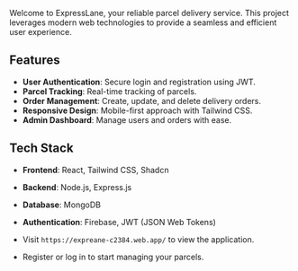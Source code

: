 
Welcome to ExpressLane, your reliable parcel delivery service. This project leverages modern web technologies to provide a seamless and efficient user experience.

## Features

- **User Authentication**: Secure login and registration using JWT.
- **Parcel Tracking**: Real-time tracking of parcels.
- **Order Management**: Create, update, and delete delivery orders.
- **Responsive Design**: Mobile-first approach with Tailwind CSS.
- **Admin Dashboard**: Manage users and orders with ease.

## Tech Stack

- **Frontend**: React, Tailwind CSS, Shadcn
- **Backend**: Node.js, Express.js
- **Database**: MongoDB
- **Authentication**: Firebase, JWT (JSON Web Tokens)


- Visit `https://expreane-c2384.web.app/` to view the application.
- Register or log in to start managing your parcels.

